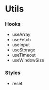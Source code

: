 # Utils

### Hooks

- useArray
- useFetch
- useInput
- useStorage
- useTimeout
- useWindowSize


### Styles

- reset
